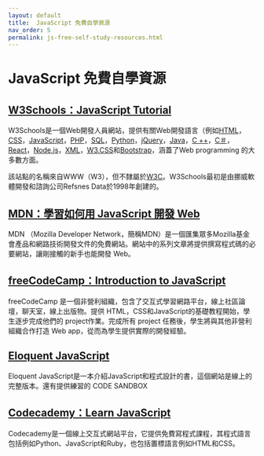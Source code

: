```yaml
---
layout: default
title:  JavaScript 免費自學資源
nav_order: 5
permalink: js-free-self-study-resources.html
---
```

# JavaScript 免費自學資源

## [W3Schools：JavaScript Tutorial](https://www.w3schools.com/js/default.asp)

W3Schools是一個Web開發人員網站，提供有關Web開發語言（例如[HTML](https://www.w3schools.com/html/default.asp)，[CSS](https://www.w3schools.com/css/default.asp)，[JavaScript](https://www.w3schools.com/js/default.asp)，[PHP](https://www.w3schools.com/php/default.asp)，[SQL](https://www.w3schools.com/sql/default.asp)，[Python](https://www.w3schools.com/python/default.asp)，[jQuery](https://www.w3schools.com/jquery/default.asp)，[Java](https://www.w3schools.com/java/default.asp)，[C ++](https://www.w3schools.com/cpp/default.asp)，[C＃](https://www.w3schools.com/cs/default.asp)，[React](https://www.w3schools.com/react/default.asp)，[Node.js](https://www.w3schools.com/nodejs/default.asp)，[XML](https://www.w3schools.com/xml/default.asp)，[W3.CSS](https://www.w3schools.com/w3css/default.asp)和[Bootstrap](https://www.w3schools.com/bootstrap/default.asp)，涵蓋了Web programming 的大多數方面。

該站點的名稱來自WWW（W3），但不隸屬於[W3C](https://www.w3.org/)。W3Schools最初是由挪威軟體開發和諮詢公司Refsnes Data於1998年創建的。

## [MDN：學習如何用 JavaScript 開發 Web](https://developer.mozilla.org/zh-TW/docs/Learn/JavaScript)

MDN （Mozilla Developer Network，簡稱MDN）是一個匯集眾多Mozilla基金會產品和網路技術開發文件的免費網站。網站中的系列文章將提供撰寫程式碼的必要網站，讓剛接觸的新手也能開發 Web。

## [freeCodeCamp：Introduction to JavaScript](https://www.freecodecamp.org/learn/javascript-algorithms-and-data-structures/basic-javascript/)

freeCodeCamp 是一個非營利組織，包含了交互式學習網路平台，線上社區論壇，聊天室，線上出版物。提供 HTML，CSS和JavaScript的基礎教程開始，學生逐步完成他們的 project作業。完成所有 project 任務後，學生將與其他非營利組織合作打造 Web app，從而為學生提供實際的開發經驗。

## [Eloquent JavaScript](https://eloquentjavascript.net/)

Eloquent JavaScript是一本介紹JavaScript和程式設計的書，這個網站是線上的完整版本。還有提供練習的 CODE SANDBOX

## [Codecademy：Learn JavaScript](https://www.codecademy.com/)

Codecademy是一個線上交互式網站平台，它提供免費寫程式課程，其程式語言包括例如Python、JavaScript和Ruby，也包括置標語言例如HTML和CSS。
